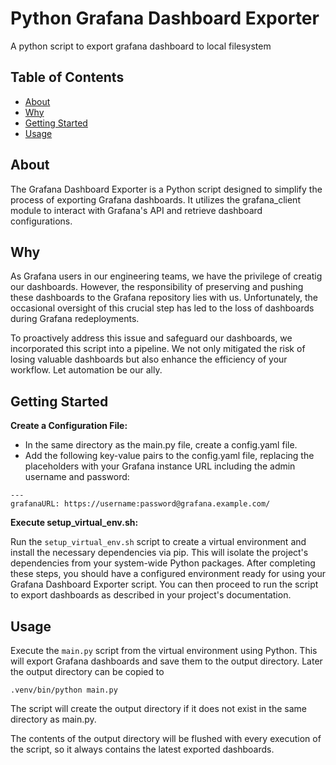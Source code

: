 # Python Grafana Dashboard Exporter

A python script to export grafana dashboard to local filesystem

## Table of Contents

- [About](#about)
- [Why](#why)
- [Getting Started](#getting-started)
- [Usage](#usage)

## About

The Grafana Dashboard Exporter is a Python script designed to simplify the process of exporting Grafana dashboards. It utilizes the grafana_client module to interact with Grafana's API and retrieve dashboard configurations.

## Why

As Grafana users in our engineering teams, we have the privilege of creatig our dashboards. However, the responsibility of preserving and pushing these dashboards to the Grafana repository lies with us. Unfortunately, the occasional oversight of this crucial step has led to the loss of dashboards during Grafana redeployments.

To proactively address this issue and safeguard our dashboards, we incorporated this script into a pipeline. We not only mitigated the risk of losing valuable dashboards but also enhance the efficiency of your workflow. Let automation be our ally.

## Getting Started


**Create a Configuration File:**
* In the same directory as the main.py file, create a config.yaml file.
* Add the following key-value pairs to the config.yaml file, replacing the placeholders with your Grafana instance URL including the admin username and password:
```
---
grafanaURL: https://username:password@grafana.example.com/
```

**Execute setup_virtual_env.sh:**

Run the `setup_virtual_env.sh` script to create a virtual environment and install the necessary dependencies via pip. This will isolate the project's dependencies from your system-wide Python packages.
After completing these steps, you should have a configured environment ready for using your Grafana Dashboard Exporter script. You can then proceed to run the script to export dashboards as described in your project's documentation.

## Usage

Execute the `main.py` script from the virtual environment using Python. This will export Grafana dashboards and save them to the output directory. Later the output directory can be copied to 

```
.venv/bin/python main.py
```

The script will create the output directory if it does not exist in the same directory as main.py.

The contents of the output directory will be flushed with every execution of the script, so it always contains the latest exported dashboards.
